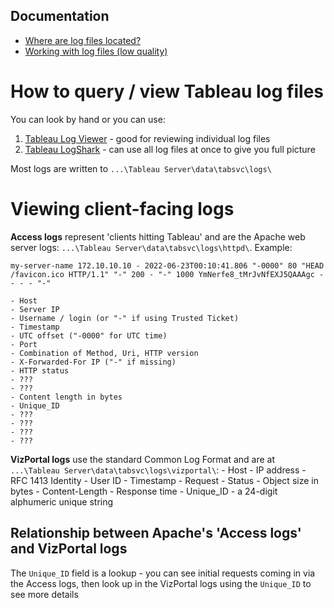 ## Documentation
- [Where are log files located?](https://help.tableau.com/current/server/en-us/logs_loc.htm)
- [Working with log files (low quality)](https://help.tableau.com/current/server/en-us/logs_working_with.htm)

# How to query / view Tableau log files

You can look by hand or you can use:
1. [Tableau Log Viewer](https://github.com/tableau/tableau-log-viewer) - good for reviewing individual log files
2. [Tableau LogShark](https://github.com/tableau/Logshark/releases) - can use all log files at once to give you full picture

Most logs are written to `...\Tableau Server\data\tabsvc\logs\`

# Viewing client-facing logs

**Access logs** represent 'clients hitting Tableau' and are the Apache web server logs: `...\Tableau Server\data\tabsvc\logs\httpd\`. Example:

```
my-server-name 172.10.10.10 - 2022-06-23T00:10:41.806 "-0000" 80 "HEAD /favicon.ico HTTP/1.1" "-" 200 - "-" 1000 YmNerfe8_tMrJvNfEXJ5QAAAgc - - - - "-"
```
    - Host
    - Server IP
    - Username / login (or "-" if using Trusted Ticket)
    - Timestamp 
    - UTC offset ("-0000" for UTC time)
    - Port
    - Combination of Method, Uri, HTTP version
    - X-Forwarded-For IP ("-" if missing)
    - HTTP status
    - ???
    - ???
    - Content length in bytes
    - Unique_ID
    - ???
    - ???
    - ???
    - ???

**VizPortal logs** use the standard Common Log Format and are at `...\Tableau Server\data\tabsvc\logs\vizportal\`:
    - Host
    - IP address
    - RFC 1413 Identity 
    - User ID 
    - Timestamp
    - Request 
    - Status
    - Object size in bytes
    - Content-Length
    - Response time
    - Unique_ID - a 24-digit alphumeric unique string 

## Relationship between Apache's 'Access logs' and VizPortal logs

The `Unique_ID` field is a lookup - you can see initial requests coming in via the Access logs, then look up in the VizPortal logs using the `Unique_ID` to see more details

